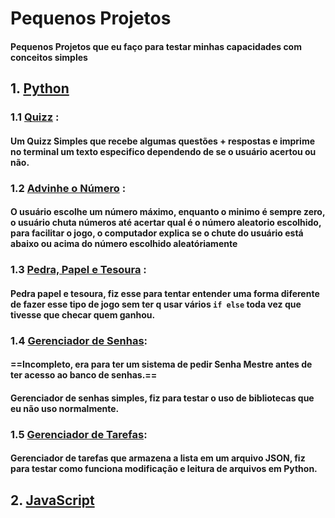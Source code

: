 # Pequenos Projetos
#### Pequenos Projetos que eu faço para testar minhas capacidades com conceitos simples

## 1. [Python](/Python/)
### 1.1 [Quizz](/Python/Quizz/Quizz.py) :
#### Um Quizz Simples que recebe algumas questões + respostas e imprime no terminal um texto especifico dependendo de se o usuário acertou ou não.
### 1.2 [Advinhe o Número](/Python/Adivinhe%20o%20Número/AoN.py) :
#### O usuário escolhe um número máximo, enquanto o minimo é sempre zero, o usuário chuta números até acertar qual é o número aleatorio escolhido, para facilitar o jogo, o computador explica se o chute do usuário está abaixo ou acima do número escolhido aleatóriamente
### 1.3 [Pedra, Papel e Tesoura](/Python/Pedra%20Papel%20Tesoura/PPT.py) :
#### Pedra papel e tesoura, fiz esse para tentar entender uma forma diferente de fazer esse tipo de jogo sem ter q usar vários `if else` toda vez que tivesse que checar quem ganhou.
### 1.4 [Gerenciador de Senhas](/Python/Gerenciador%20de%20Senhas/GdS.py):
#### ==Incompleto, era para ter um sistema de pedir Senha Mestre antes de ter acesso ao banco de senhas.==
#### Gerenciador de senhas simples, fiz para testar o uso de bibliotecas que eu não uso normalmente.

### 1.5 [Gerenciador de Tarefas](/Python/Gerenciador%20de%20Tarefas/GdT.py):
#### Gerenciador de tarefas que armazena a lista em um arquivo JSON, fiz para testar como funciona modificação e leitura de arquivos em Python.

## 2. [JavaScript](/)